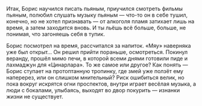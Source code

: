 
Итак, Борис научился писать пьяным, приучился смотреть фильмы пьяным, полюбил слушать музыку пьяным — что-то он в себе тушил, конечно, но не хотел признавать — от алкоголя пламя затихает лишь на время, а затем заходится вновь. И ты льёшь всё больше, больше, не понимая, что загоняешь себя в тупик.

Борис посмотрел на время, рассчитался за напиток. «Мяу» наверняка уже был открыт… Он решил прийти пораньше, осмотреться. Покинул веранду, прошёл мимо печи, в которой всеми днями готовили пиде и лахмаджун для «Цинарлара». То же самое или другое? Как понять — Борис ступает на протоптанную тропинку, где змей уже ползёт ему наперерез, или он слишком мнительный? Риск ошибиться велик, но пока вокруг искрятся огни проспектов, внутри играет весёлая музыка, а люди с бокалами, улыбаясь, выходят во двор покурить — изнанки жизни не существует. 